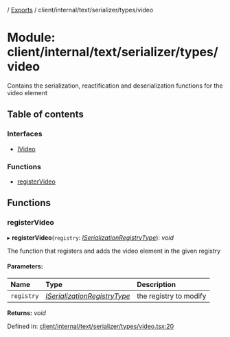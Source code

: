 [](../README.md) / [Exports](../modules.md) / client/internal/text/serializer/types/video

# Module: client/internal/text/serializer/types/video

Contains the serialization, reactification and deserialization functions
for the video element

## Table of contents

### Interfaces

- [IVideo](../interfaces/client_internal_text_serializer_types_video.ivideo.md)

### Functions

- [registerVideo](client_internal_text_serializer_types_video.md#registervideo)

## Functions

### registerVideo

▸ **registerVideo**(`registry`: [*ISerializationRegistryType*](../interfaces/client_internal_text_serializer.iserializationregistrytype.md)): *void*

The function that registers and adds the video element in the given
registry

#### Parameters:

Name | Type | Description |
:------ | :------ | :------ |
`registry` | [*ISerializationRegistryType*](../interfaces/client_internal_text_serializer.iserializationregistrytype.md) | the registry to modify    |

**Returns:** *void*

Defined in: [client/internal/text/serializer/types/video.tsx:20](https://github.com/onzag/itemize/blob/3efa2a4a/client/internal/text/serializer/types/video.tsx#L20)
